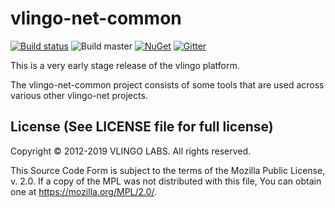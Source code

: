 # vlingo-net-common

[![Build status](https://ci.appveyor.com/api/projects/status/4hjuo0xfoyixpiwk/branch/master?svg=true)](https://ci.appveyor.com/project/VlingoNetOwner/vlingo-net-common/branch/master)
![Build master](https://github.com/vlingo-net/vlingo-net-common/workflows/.NET/badge.svg)
[![NuGet](https://img.shields.io/nuget/v/Vlingo.Common.svg)](https://www.nuget.org/packages/Vlingo.Common)
[![Gitter](https://badges.gitter.im/vlingo-platform-net/community.svg)](https://gitter.im/vlingo-platform-net/community?utm_source=badge&utm_medium=badge&utm_campaign=pr-badge)

This is a very early stage release of the vlingo platform.

The vlingo-net-common project consists of some tools that are used across
various other vlingo-net projects.


License (See LICENSE file for full license)
-------------------------------------------
Copyright © 2012-2019 VLINGO LABS. All rights reserved.

This Source Code Form is subject to the terms of the
Mozilla Public License, v. 2.0. If a copy of the MPL
was not distributed with this file, You can obtain
one at https://mozilla.org/MPL/2.0/.
